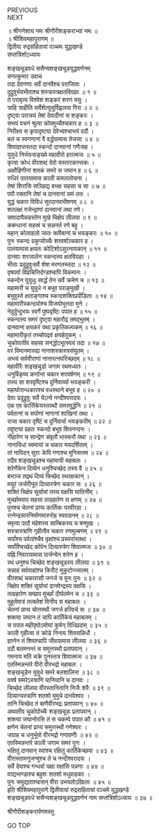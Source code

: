 PREVIOUS  
NEXT  
  
॥ श्रीगणेशाय नमः श्रीगौरीशङ्कराभ्यां नमः ॥  
॥ श्रीशिवमहापुराणम् ॥  
द्वितीया रुद्रसंहितायां पञ्चमः युद्धखण्डे  
सप्तत्रिंशोऽध्यायः  
  
  
शङ्‌खचूडवधे ससैन्यशङ्‌खचूडयुद्धवर्णनम्  
सनत्कुमार उवाच  
तदा देवगणाः सर्वे दानवैश्च पराजिताः ।  
दुद्रुवुर्भयभीताश्च शस्त्रास्त्रक्षतविग्रहाः ॥ १ ॥  
ते परावृत्य विश्वेशं शङ्करं शरणं ययुः ।  
त्राहि त्राहीति सर्वेशेत्यूचुर्विह्वलया गिरा ॥ २ ॥  
दृष्ट्वा पराजयं तेषां देवादीनां स शङ्करः ।  
सभयं वचनं श्रुत्वा कोपमुच्चैश्चकार ह ॥ ३ ॥  
निरीक्ष्य स कृपादृष्ट्या देवेभ्यश्चाभयं ददौ ।  
बलं च स्वगणानां वै वर्द्धयामास तेजसा ॥ ४ ॥  
शिवाज्ञप्तस्तदा स्कन्दो दानवानां गणैःसह ।  
युयुधे निर्भयःसङ्‌ख्ये महावीरो हरात्मजः ॥ ५ ॥  
कृत्वा क्रोधं वीरशब्दं देवो यस्तारकान्तकः ।  
अक्षौहिणीनां शतकं समरे स जघान ह ॥ ६ ॥  
रुधिरं पातयामास काली कमललोचना ।  
तेषां शिरांसि सञ्छिद्य बभक्ष सहसा च सा ॥ ७ ॥  
पपौ रक्तानि तेषां च दानवानां समं ततः ।  
युद्धं चकार विविधं सुरदानवभीषणम् ॥ ८ ॥  
शतलक्षं गजेन्द्राणां दानवानां तथा रणे।  
समादायैकहस्तेन मुखे चिक्षेप लीलया ॥ ९ ॥  
कबन्धानां सहस्रं च सन्ननर्त रणे बहु ।  
महान् कोलाहलो जातः क्लीबानां च भयङ्‌करः ॥ १० ॥  
पुनः स्कन्दः प्रकुप्योच्चैः शरवर्षाञ्चकार ह ।  
पातयामास क्षयतः कोटिशोऽसुरनायकान् ॥ ११ ॥  
दानवाः शरजालेन स्कन्दस्य क्षतविग्रहाः ।  
भीताः प्रदुद्रुवुःसर्वे शेषा मरणतस्तदा ॥ १२ ॥  
वृषपर्वा विप्रचित्तिर्दण्डश्चापि विकम्पनः ।  
स्कन्देन युयुधुः सार्द्धं तेन सर्वे क्रमेण च ॥ १३ ॥  
महामारी च युयुधे न बभूव पराङ्मुखी ।  
बभूवुस्ते क्षताङ्‌गाश्च स्कन्दशक्तिप्रपीडिताः ॥ १४ ॥  
महामारीस्कन्दयोश्च विजयोभूत्तदा मुने ।  
नेदुर्दुन्दुभयः स्वर्गे पुष्पवृष्टिः पपात ह ॥ १५ ॥  
स्कन्दस्य समरं दृष्ट्वा महारौद्रं तमद्‌भुतम् ।  
दानवानां क्षयकरं यथा प्रकृतिकल्पकम् ॥ १६ ॥  
महामारीकृतं तच्चोपद्रवं क्षयहेतुकम् ।  
चुकोपातीव सहसा सनद्धोऽभूत्स्वयं तदा ॥ १७ ॥  
वरं विमानमारुह्य नानाशस्त्रास्त्रसंयुतम् ।  
अभयं सर्ववीराणां नानारत्नपरिच्छदम् ॥ १८ ॥  
महावीरैः शङ्‌खचूडो जगाम रथमध्यतः ।  
धनुर्विकृष्य कर्णान्तं चकार शरवर्षणम् ॥ १९ ॥  
तस्य सा शरवृष्टिश्च दुर्निवार्य्या भयङ्‌करी ।  
महाघोरान्धकारश्च वधस्थाने बभूव ह ॥ २० ॥  
देवाः प्रदुद्रुवुः सर्वे येऽन्ये नन्दीश्वरादयः ।  
एक एव कार्त्तिकेयस्तस्थौ समरमूर्द्धनि ॥ २१ ॥  
पर्वतानां च सर्पाणां नागानां शाखिनां तथा ।  
राजा चकार वृष्टिं च दुर्निवार्या भयङ्‌करीम् ॥ २२ ॥  
तद्दृष्ट्या प्रहतः स्कन्दो बभूव शिवनन्दनः ।  
नीहारेण च सान्द्रेण संवृतौ भास्करौ यथा ॥ २३ ॥  
नानाविधां स्वमायां च चकार मयदर्शिताम् ।  
तां नाविदन् सुराः केपि गणाश्च मुनिसत्तम ॥ २४ ॥  
तदैव शङ्खचूडश्च महामायी महाबलः ।  
शरेणैकेन दिव्येन धनुश्चिच्छेद तस्य वै ॥ २५ ॥  
बभञ्ज तद्रथं दिव्यं चिच्छेद रथरक्षकान् ।  
मयूरं जर्जरीभूतं दिव्यास्त्रेण चकार सः ॥ २६ ॥  
शक्तिं चिक्षेप सूर्याभां तस्य वक्षसि घातिनीम् ।  
मूर्च्छामवाप सहसा तत्प्रहारेण स क्षणम् ॥ २७ ॥  
पुनश्च चेतनां प्राप्य कार्तिकः परवीरहा ।  
रत्नेन्द्रसारनिर्माणमारुरोह स्ववाहनम् ॥ २८ ॥  
स्मृत्वा पादौ महेशस्य साम्बिकस्य च षण्मुखः ।  
शस्त्रास्त्राणि गृहीत्वैव चकार रणमुल्बणम् ॥ २९ ॥  
सर्पांश्च पर्वतांश्चैव वृक्षांश्च प्रस्तरांस्तथा ।  
सर्वांश्चिच्छेद कोपेन दिव्यास्त्रेण शिवात्मजः ॥ ३० ॥  
वह्निं निवारयामास पार्जन्येन शरेण ह ।  
रथं धनुश्च चिच्छेद शङ्‌खचूडस्य लीलया ॥ ३१ ॥  
सन्नाहं सर्ववाहांश्च किरीटं मुकुटोज्ज्वलम् ।  
वीरशब्दं चकारासौ जगर्ज च पुनः पुनः ॥ ३२ ॥  
चिक्षेप शक्तिं सूर्याभां दानवेन्द्रस्य वक्षसि ।  
तत्प्रहारेण सम्प्राप मूर्च्छां दीर्घतमेन च ॥ ३३ ॥  
मुहूर्तमात्रं तत्क्लेशं विनीय स महाबलः ।  
चेतनां प्राप्य चोत्तस्थौ जगर्ज हरिवर्च सः ॥ ३४ ॥  
शक्त्या जघान तं चापि कार्तिकेयं महाबलम् ।  
स पपात महीपृष्ठेऽमोघां कुर्वन् विधिप्रदाम् ॥ ३५ ॥  
काली गृहीत्वा तं क्रोडे निनाय शिवसन्निधौ ।  
ज्ञानेन तं शिवश्चापि जीवयामास लीलया ॥ ३६ ॥  
ददौ बलमनन्तं च समुत्तस्थौ प्रतापवान् ।  
गमनाय मतिं चक्रे पुनस्तत्र शिवात्मजः ॥ ३७ ॥  
एतस्मिन्नन्तरे वीरो वीरभद्रो महाबलः ।  
शङ्‌खचूडेन युयुधे समरे बलशालिना ॥ ३८ ॥  
ववर्ष समरेऽस्त्राणि यानियानि च दानवः ।  
चिच्छेद लीलया वीरस्तानितानि निजैः शरैः ॥ ३९ ॥  
दिव्यान्यस्त्राणि शतशो मुमुचे दानवेश्वरः ।  
तानि चिच्छेद तं बाणैर्वीरभद्रः प्रतापवान् ॥ ४० ॥  
अथातीव चुकोपोच्चैः शङ्‌खचूडः प्रतापवान् ।  
शक्त्या जघानोरसि तं स चकम्पे पपात कौ ॥ ४१ ॥  
क्षणेन चेतनां प्राप्य समुत्तस्थौ गणेश्वरः ।  
जग्राह च धनुर्भूयो वीरभद्रो गणाग्रणीः ॥ ४२ ॥  
एतस्मिन्नन्तरे काली जगाम समरं पुनः ।  
भक्षितुं दानवान् स्वांश्च रक्षितुं कार्तिकेच्छया ॥ ४३ ॥  
वीरास्तामनुजग्मुश्च ते च नन्दीश्वरादयः ।  
सर्वे देवाश्च गन्धर्वा यक्षा रक्षांसि पन्नगाः ॥ ४४ ॥  
वाद्यभाण्डाश्च बहुशः शतशो मधुवाहकाः ।  
पुनः समुद्यताश्चासन् वीरा उभयतोऽखिलाः ॥ ४५ ॥  
इति श्रीशिवमहापुराणे द्वितीयायां रुद्रसहितायां पञ्चमे युद्धखण्डे  
शङ्‌खचूडवधे ससैन्यशङ्‌खचूडयुद्धवर्णनं नाम सप्तत्रिंशोऽध्यायः ॥ ३७ ॥  
  
  
श्रीगौरीशङ्करार्पणमस्तु  
  
GO TOP
